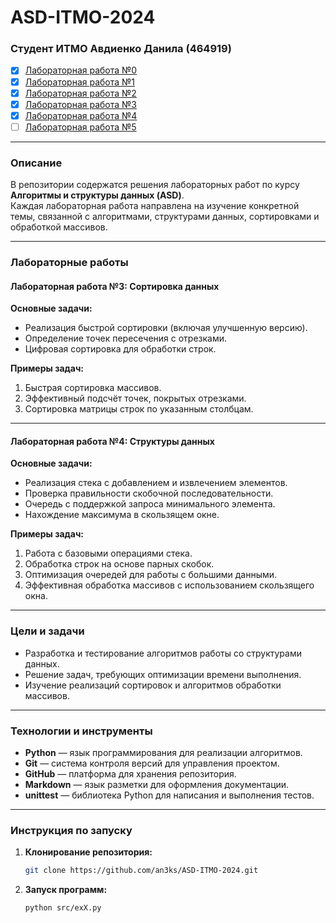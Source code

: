 # ASD-ITMO-2024
### Студент ИТМО Авдиенко Данила (464919)

- [x] [Лабораторная работа №0](https://github.com/an3ks/ASD-ITMO-2024/tree/main/lab0)
- [x] [Лабораторная работа №1](https://github.com/an3ks/ASD-ITMO-2024/tree/main/lab1)
- [x] [Лабораторная работа №2](https://github.com/an3ks/ASD-ITMO-2024/tree/main/lab2)
- [x] [Лабораторная работа №3](https://github.com/an3ks/ASD-ITMO-2024/tree/main/lab3)
- [x] [Лабораторная работа №4](https://github.com/an3ks/ASD-ITMO-2024/tree/main/lab4)
- [ ] [Лабораторная работа №5](https://github.com/an3ks/ASD-ITMO-2024/tree/main/lab5)

---

### Описание

В репозитории содержатся решения лабораторных работ по курсу **Алгоритмы и структуры данных (ASD)**.  
Каждая лабораторная работа направлена на изучение конкретной темы, связанной с алгоритмами, структурами данных, сортировками и обработкой массивов.

---

### Лабораторные работы

#### Лабораторная работа №3: Сортировка данных
**Основные задачи:**
- Реализация быстрой сортировки (включая улучшенную версию).
- Определение точек пересечения с отрезками.
- Цифровая сортировка для обработки строк.

**Примеры задач:**
1. Быстрая сортировка массивов.
2. Эффективный подсчёт точек, покрытых отрезками.
3. Сортировка матрицы строк по указанным столбцам.

---

#### Лабораторная работа №4: Структуры данных
**Основные задачи:**
- Реализация стека с добавлением и извлечением элементов.
- Проверка правильности скобочной последовательности.
- Очередь с поддержкой запроса минимального элемента.
- Нахождение максимума в скользящем окне.

**Примеры задач:**
1. Работа с базовыми операциями стека.
2. Обработка строк на основе парных скобок.
3. Оптимизация очередей для работы с большими данными.
4. Эффективная обработка массивов с использованием скользящего окна.

---

### Цели и задачи

- Разработка и тестирование алгоритмов работы со структурами данных.
- Решение задач, требующих оптимизации времени выполнения.
- Изучение реализаций сортировок и алгоритмов обработки массивов.

---

### Технологии и инструменты

- **Python** — язык программирования для реализации алгоритмов.
- **Git** — система контроля версий для управления проектом.
- **GitHub** — платформа для хранения репозитория.
- **Markdown** — язык разметки для оформления документации.
- **unittest** — библиотека Python для написания и выполнения тестов.

---

### Инструкция по запуску

1. **Клонирование репозитория:**
   ```bash
   git clone https://github.com/an3ks/ASD-ITMO-2024.git
1. **Запуск программ:**
   ```bash
   python src/exX.py
